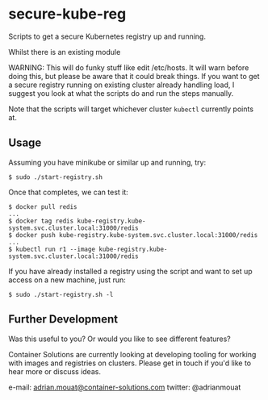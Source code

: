 # secure-kube-reg
Scripts to get a secure Kubernetes registry up and running.

Whilst there is an existing module 

WARNING: This will do funky stuff like edit /etc/hosts. It will warn before
doing this, but please be aware that it could break things. If you want to get a
secure registry running on existing cluster already handling load, I suggest you
look at what the scripts do and run the steps manually.

Note that the scripts will target whichever cluster `kubectl` currently points
at.

## Usage

Assuming you have minikube or similar up and running, try:

```
$ sudo ./start-registry.sh
```

Once that completes, we can test it:

```
$ docker pull redis
...
$ docker tag redis kube-registry.kube-system.svc.cluster.local:31000/redis
$ docker push kube-registry.kube-system.svc.cluster.local:31000/redis
...
$ kubectl run r1 --image kube-registry.kube-system.svc.cluster.local:31000/redis
```

If you have already installed a registry using the script and want to set up
access on a new machine, just run:

```
$ sudo ./start-registry.sh -l
```

## Further Development

Was this useful to you? Or would you like to see different features? 

Container Solutions are currently looking at developing tooling for working with
images and registries on clusters. Please get in touch if you'd like to hear
more or discuss ideas.

e-mail: adrian.mouat@container-solutions.com
twitter: @adrianmouat

